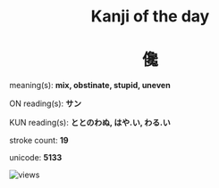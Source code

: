 <h1 align="center">Kanji of the day</h1>
<h1 align="center">儳</h1>
<p align="left">meaning(s): <b>mix, obstinate, stupid, uneven</b></p>
<p align="left">ON reading(s): <b>サン</b></p>
<p align="left">KUN reading(s): <b>ととのわぬ, はや.い, わる.い</b></p>
<p align="left">stroke count: <b>19</b></p>
<p align="left">unicode: <b>5133</b></p>
<p align="left"><img src="https://komarev.com/ghpvc/?username=tristanwagner-kanjioftheday&label=Views&color=0e75b6&style=flat" alt="views"/></p>
